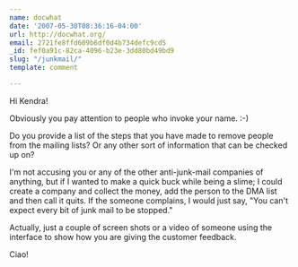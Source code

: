 ```yaml
---
name: docwhat
date: '2007-05-30T08:36:16-04:00'
url: http://docwhat.org/
email: 2721fe8ffd609b6df0d4b734defc9cd5
_id: fef0a91c-82ca-4096-b23e-3dd80bd49bd9
slug: "/junkmail/"
template: comment

---
```


Hi Kendra!

Obviously you pay attention to people who invoke your name. :-)

Do you provide a list of the steps that you have made to remove people from the mailing lists?  Or any other sort of information that can be checked up on?  

I'm not accusing you or any of the other anti-junk-mail companies of anything, but if I wanted to make a quick buck while being a slime; I could create a company and collect the money, add the person to the DMA list and then call it quits.  If the someone complains, I would just say, "You can't expect every bit of junk mail to be stopped."

Actually, just a couple of screen shots or a video of someone using the interface to show how you are giving the customer feedback.

Ciao!
